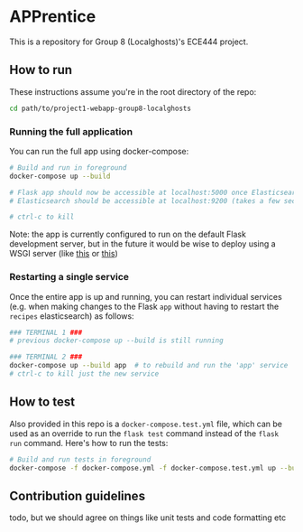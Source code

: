 # APPrentice

This is a repository for Group 8 (Localghosts)'s ECE444 project. 

## How to run

These instructions assume you're in the root directory of the repo:

```sh
cd path/to/project1-webapp-group8-localghosts
```

### Running the full application

You can run the full app using docker-compose:

```sh
# Build and run in foreground
docker-compose up --build

# Flask app should now be accessible at localhost:5000 once Elasticsearch is up
# Elasticsearch should be accessible at localhost:9200 (takes a few seconds to start up, please wait)

# ctrl-c to kill
```

Note: the app is currently configured to run on the default Flask development server, but in the future it would be wise to deploy using a WSGI server (like [this](https://github.com/tiangolo/uwsgi-nginx-flask-docker) or [this](https://github.com/tiangolo/meinheld-gunicorn-flask-docker))

### Restarting a single service

Once the entire app is up and running, you can restart individual services (e.g. when making changes to the Flask `app` without having to restart the `recipes` elasticsearch) as follows:

```sh
### TERMINAL 1 ###
# previous docker-compose up --build is still running

### TERMINAL 2 ###
docker-compose up --build app  # to rebuild and run the 'app' service
# ctrl-c to kill just the new service
```

## How to test

Also provided in this repo is a `docker-compose.test.yml` file, which can be used as an override to run the `flask test` command instead of the `flask run` command. Here's how to run the tests:

```sh
# Build and run tests in foreground
docker-compose -f docker-compose.yml -f docker-compose.test.yml up --build --exit-code-from app
```

## Contribution guidelines

todo, but we should agree on things like unit tests and code formatting etc